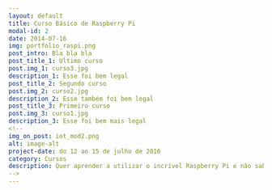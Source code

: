 ```yaml
---
layout: default
title: Curso Básico de Raspberry Pi
modal-id: 2
date: 2014-07-16
img: portfolio_raspi.png
post_intro: Bla bla bla
post_title_1: Ultimo curso
post.img_1: curso3.jpg
description_1: Esse foi bem legal
post_title_2: Segundo curso
post.img_2: curso2.jpg
description_2: Esse também foi bem legal
post_title_3: Primeiro curso
post.img_3: curso1.jpg
description_3: Esse foi bem mais legal
<!--
img_on_post: iot_mod2.png
alt: image-alt
project-date: do 12 ao 15 de julho de 2016
category: Cursos
description: Quer aprender a utilizar o incrível Raspberry Pi e não sabe por onde começar? A 4flyers, em parceria com a <a href="http://www.huinfinito.com.br/">Hu Infinito</a> estão oferecendo o Curso Básico de Raspberry Pi para você. Esse projeto foi desenvolvido com muito carinho para você sair do curso totalmente habilitado a criar inúmeros projetos. Ficou curioso? Visite a página do curso e <a href="http://www.huinfinito.com.br/">saiba mais</a>! <br/><br/> 
-->
---
```

